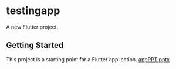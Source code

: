 # testingapp

A new Flutter project.

## Getting Started

This project is a starting point for a Flutter application.
[appPPT.pptx](https://github.com/RanveerRathour/First-Flutter-app/files/10933888/appPPT.pptx)
